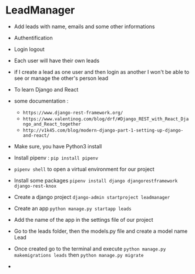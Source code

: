 # LeadManager
- Add leads with name, emails and some other informations
- Authentification
- Login logout
- Each user will have their own leads
- if I create a lead as one user and then login as another I won't be able to see or manage the other's person lead
- To learn Django and React
- some documentation : 
  - `https://www.django-rest-framework.org/`
  - `https://www.valentinog.com/blog/drf/#Django_REST_with_React_Django_and_React_together`
  - `http://v1k45.com/blog/modern-django-part-1-setting-up-django-and-react/`
  
- Make sure, you have Python3 install
- Install pipenv : `pip install pipenv`
- `pipenv shell` to open a virtual environment for our project
- Install some packages `pipenv install django djangorestframework django-rest-knox`
- Create a django project `django-admin startproject leadmanager`
- Create an app `python manage.py startapp leads`
- Add the name of the app in the settings file of our project
- Go to the leads folder, then the models.py file and create a model name Lead
- Once created go to the terminal and execute `python manage.py makemigrations leads` then `python manage.py migrate`
- 

